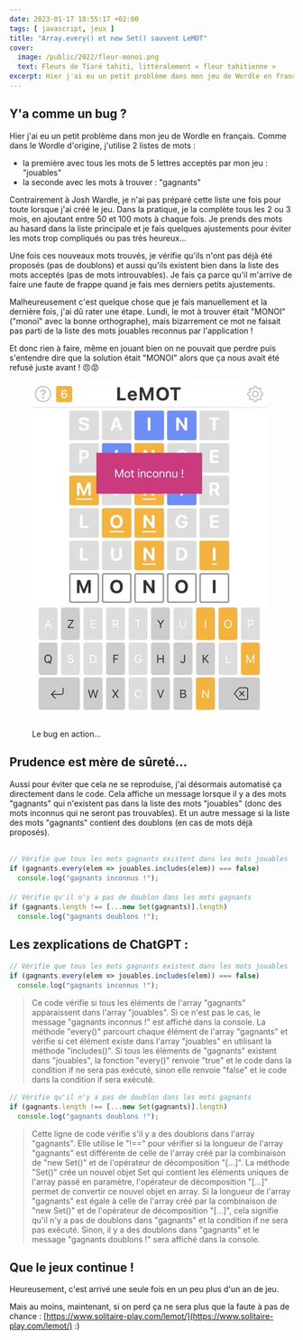 ```yaml
---
date: 2023-01-17 18:55:17 +02:00
tags: [ javascript, jeux ]
title: "Array.every() et new Set() sauvent LeMOT"
cover:
  image: /public/2022/fleur-monoi.png
  text: Fleurs de Tiaré tahiti, littéralement « fleur tahitienne »
excerpt: Hier j'ai eu un petit problème dans mon jeu de Wordle en français. La solution à trouver n'existait pas dans la liste des mots acceptés et il y a eu quelques parties qui se sont perdues injustement...
---
```


## Y'a comme un bug ?

Hier j'ai eu un petit problème dans mon jeu de Wordle en français. Comme dans le Wordle d'origine, j'utilise 2 listes de mots :

* la première avec tous les mots de 5 lettres acceptés par mon jeu : "jouables"
* la seconde avec les mots à trouver : "gagnants"

Contrairement à Josh Wardle, je n'ai pas préparé cette liste une fois pour toute lorsque j'ai créé le jeu. Dans la pratique, je la complète tous les 2 ou 3 mois, en ajoutant entre 50 et 100 mots à chaque fois. Je prends des mots au hasard dans la liste principale et je fais quelques ajustements pour éviter les mots trop compliqués ou pas très heureux...

Une fois ces nouveaux mots trouvés, je vérifie qu'ils n'ont pas déjà été proposés (pas de doublons) et aussi qu'ils existent bien dans la liste des mots acceptés (pas de mots introuvables). Je fais ça parce qu'il m'arrive de faire une faute de frappe quand je fais mes derniers petits ajustements.

Malheureusement c'est quelque chose que je fais manuellement et la dernière fois, j'ai dû rater une étape. Lundi, le mot à trouver était "MONOI" ("monoï" avec la bonne orthographe), mais bizarrement ce mot ne faisait pas parti de la liste des mots jouables reconnus par l'application !

Et donc rien à faire, même en jouant bien on ne pouvait que perdre puis s'entendre dire que la solution était "MONOI" alors que ça nous avait été refusé juste avant ! 😠😡

<figure>
  <img src="/public/2023/lemot-monoi.png" alt="" />
  <figcaption>Le bug en action...</figcaption>
</figure>


## Prudence est mère de sûreté...

Aussi pour éviter que cela ne se reproduise, j'ai désormais automatisé ça directement dans le code. Cela affiche un message lorsque il y a des mots "gagnants" qui n'existent pas dans la liste des mots "jouables" (donc des mots inconnus qui ne seront pas trouvables). Et un autre message si la liste des mots "gagnants" contient des doublons (en cas de mots déjà proposés).

```javascript

// Vérifie que tous les mots gagnants existent dans les mots jouables
if (gagnants.every(elem => jouables.includes(elem)) === false)
  console.log("gagnants inconnus !");

// Vérifie qu'il n'y a pas de doublon dans les mots gagnants
if (gagnants.length !== [...new Set(gagnants)].length)
  console.log("gagnants doublons !");

```


## Les zexplications de ChatGPT :

```javascript
// Vérifie que tous les mots gagnants existent dans les mots jouables
if (gagnants.every(elem => jouables.includes(elem)) === false)
  console.log("gagnants inconnus !");
```

> Ce code vérifie si tous les éléments de l'array "gagnants" apparaissent dans l'array "jouables". Si ce n'est pas le cas, le message "gagnants inconnus !" est affiché dans la console. La méthode "every()" parcourt chaque élément de l'array "gagnants" et vérifie si cet élément existe dans l'array "jouables" en utilisant la méthode "includes()". Si tous les éléments de "gagnants" existent dans "jouables", la fonction "every()" renvoie "true" et le code dans la condition if ne sera pas exécuté, sinon elle renvoie "false" et le code dans la condition if sera exécuté.

```javascript
// Vérifie qu'il n'y a pas de doublon dans les mots gagnants
if (gagnants.length !== [...new Set(gagnants)].length)
  console.log("gagnants doublons !");
```

> Cette ligne de code vérifie s'il y a des doublons dans l'array "gagnants". Elle utilise le "!==" pour vérifier si la longueur de l'array "gagnants" est différente de celle de l'array créé par la combinaison de "new Set()" et de l'opérateur de décomposition "[...]". La méthode "Set()" crée un nouvel objet Set qui contient les éléments uniques de l'array passé en paramètre, l'opérateur de décomposition "[...]" permet de convertir ce nouvel objet en array.
Si la longueur de l'array "gagnants" est égale à celle de l'array créé par la combinaison de "new Set()" et de l'opérateur de décomposition "[...]", cela signifie qu'il n'y a pas de doublons dans "gagnants" et la condition if ne sera pas exécuté. Sinon, il y a des doublons dans "gagnants" et le message "gagnants doublons !" sera affiché dans la console.


## Que le jeux continue !

Heureusement, c'est arrivé une seule fois en un peu plus d'un an de jeu.

Mais au moins, maintenant, si on perd ça ne sera plus que la faute à pas de chance : [https://www.solitaire-play.com/lemot/](https://www.solitaire-play.com/lemot/) :)
